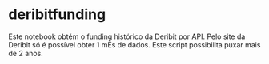 # deribitfunding

Este notebook obtém o funding histórico da Deribit por API. Pelo site da Deribit só é possível obter 1 mÊs de dados. Este script possibilita puxar mais de 2 anos.
